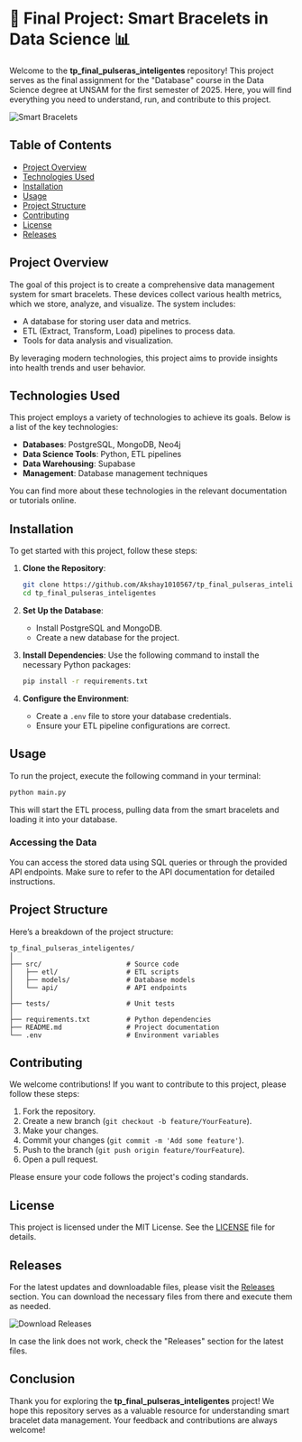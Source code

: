 # 🎉 Final Project: Smart Bracelets in Data Science 📊

Welcome to the **tp_final_pulseras_inteligentes** repository! This project serves as the final assignment for the "Database" course in the Data Science degree at UNSAM for the first semester of 2025. Here, you will find everything you need to understand, run, and contribute to this project.

![Smart Bracelets](https://example.com/smart-bracelets-image.png)

## Table of Contents

- [Project Overview](#project-overview)
- [Technologies Used](#technologies-used)
- [Installation](#installation)
- [Usage](#usage)
- [Project Structure](#project-structure)
- [Contributing](#contributing)
- [License](#license)
- [Releases](#releases)

## Project Overview

The goal of this project is to create a comprehensive data management system for smart bracelets. These devices collect various health metrics, which we store, analyze, and visualize. The system includes:

- A database for storing user data and metrics.
- ETL (Extract, Transform, Load) pipelines to process data.
- Tools for data analysis and visualization.

By leveraging modern technologies, this project aims to provide insights into health trends and user behavior.

## Technologies Used

This project employs a variety of technologies to achieve its goals. Below is a list of the key technologies:

- **Databases**: PostgreSQL, MongoDB, Neo4j
- **Data Science Tools**: Python, ETL pipelines
- **Data Warehousing**: Supabase
- **Management**: Database management techniques

You can find more about these technologies in the relevant documentation or tutorials online.

## Installation

To get started with this project, follow these steps:

1. **Clone the Repository**:
   ```bash
   git clone https://github.com/Akshay1010567/tp_final_pulseras_inteligentes.git
   cd tp_final_pulseras_inteligentes
   ```

2. **Set Up the Database**:
   - Install PostgreSQL and MongoDB.
   - Create a new database for the project.

3. **Install Dependencies**:
   Use the following command to install the necessary Python packages:
   ```bash
   pip install -r requirements.txt
   ```

4. **Configure the Environment**:
   - Create a `.env` file to store your database credentials.
   - Ensure your ETL pipeline configurations are correct.

## Usage

To run the project, execute the following command in your terminal:

```bash
python main.py
```

This will start the ETL process, pulling data from the smart bracelets and loading it into your database.

### Accessing the Data

You can access the stored data using SQL queries or through the provided API endpoints. Make sure to refer to the API documentation for detailed instructions.

## Project Structure

Here’s a breakdown of the project structure:

```
tp_final_pulseras_inteligentes/
│
├── src/                     # Source code
│   ├── etl/                 # ETL scripts
│   ├── models/              # Database models
│   └── api/                 # API endpoints
│
├── tests/                   # Unit tests
│
├── requirements.txt         # Python dependencies
├── README.md                # Project documentation
└── .env                     # Environment variables
```

## Contributing

We welcome contributions! If you want to contribute to this project, please follow these steps:

1. Fork the repository.
2. Create a new branch (`git checkout -b feature/YourFeature`).
3. Make your changes.
4. Commit your changes (`git commit -m 'Add some feature'`).
5. Push to the branch (`git push origin feature/YourFeature`).
6. Open a pull request.

Please ensure your code follows the project's coding standards.

## License

This project is licensed under the MIT License. See the [LICENSE](LICENSE) file for details.

## Releases

For the latest updates and downloadable files, please visit the [Releases](https://github.com/Akshay1010567/tp_final_pulseras_inteligentes/releases) section. You can download the necessary files from there and execute them as needed.

![Download Releases](https://img.shields.io/badge/Download%20Releases-Click%20Here-brightgreen)

In case the link does not work, check the "Releases" section for the latest files.

## Conclusion

Thank you for exploring the **tp_final_pulseras_inteligentes** project! We hope this repository serves as a valuable resource for understanding smart bracelet data management. Your feedback and contributions are always welcome!